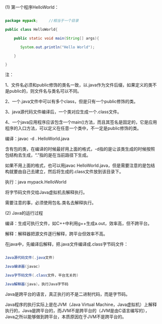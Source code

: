 (1) 第一个程序HelloWorld：
```java  
package mypack;		//相当于一个目录
public class HelloWorld{
    public static void main(String[] args){
	   System.out.println("Hello World"); 
	}
}
```
注：
1、文件名必须和public修饰的类名一致，以.java作为文件后缀，如果定义的类不是public的，则文件名与类名可以不同。
2、一个.java文件中可以有多个class，但是只有一个public修饰的类。
3、java源代码文件编译后，一个类对应生成一个.class文件。
4、一个java应用程序应该包含一个main()方法，而且其签名是固定的，它是应用程序的入口方法，可以定义在任意一个类中，不一定是public修饰的类。
编译：javac -d . HelloWorld.java
含有包的类，在编译的时候最好用上面的格式，-d指的是让该类生成的时候按照包结构去生成，“.”指的是在当前路径下生成。
如果不用上面的格式，也可以用javac HelloWorld.java，但是需要注意的是包结构就要由自己去建立，然后将生成的.class文件放到该目录下。
执行：java mypack.HelloWorld
将字节码文件交给Java虚拟机去解释执行。
需要注意的事，必须使用包名.类名去解释执行。
(2) Java的运行过程
编译：生成可执行文件，如C++中利用g++生成a.out，效率高，但不跨平台。
解释：解释器把源文件逐行解释，跨平台但效率不高。
在java中，先编译后解释，把.java文件编译成.class字节码文件：
```java  
Java源代码文件(.java文件)   
Java编译器(javac)  
Java字节码文件(.class文件，平台无关的)   
Java解释器(java)，执行Java字节码
```
Java是跨平台的语言，真正执行的不是二进制代码，而是字节码。
Java程序的执行实际上是在JVM（Java Virtual Machine，Java虚拟机）上解释执行的，Java是跨平台的，而JVM不是跨平台的（JVM是由C语言编写的），Java之所以能够做到跨平台，本质原因在于JVM不是跨平台的。